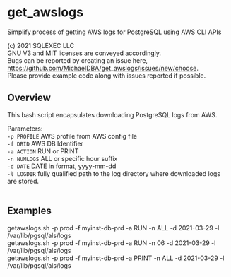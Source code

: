 # get_awslogs
Simplify process of getting AWS logs for PostgreSQL  using AWS CLI APIs

(c) 2021 SQLEXEC LLC
<br/>
GNU V3 and MIT licenses are conveyed accordingly.
<br/>
Bugs can be reported by creating an issue here, https://github.com/MichaelDBA/get_awslogs/issues/new/choose.
<br/>
Please provide example code along with issues reported if possible.
<br/>

## Overview
This bash script encapsulates downloading PostgreSQL logs from AWS. 

Parameters:
<br/>
`-p PROFILE`     AWS profile from AWS config file
<br/>
`-f DBID`        AWS DB Identifier
<br/>
`-a ACTION`      RUN or PRINT
<br/>
`-n NUMLOGS`     ALL or specific hour suffix
<br/>
`-d DATE`        DATE in format, yyyy-mm-dd
<br/>
`-l LOGDIR`      fully qualified path to the log directory where downloaded logs are stored.
<br/><br/>
## Examples
getawslogs.sh -p prod -f myinst-db-prd -a RUN   -n ALL -d 2021-03-29 -l /var/lib/pgsql/als/logs
<br/>
getawslogs.sh -p prod -f myinst-db-prd -a RUN -n 06    -d 2021-03-29 -l /var/lib/pgsql/als/logs
<br/>
getawslogs.sh -p prod -f myinst-db-prd -a PRINT -n ALL -d 2021-03-29 -l /var/lib/pgsql/als/logs
<br/>
